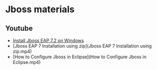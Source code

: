 # Jboss materials

## Youtube
* [Install Jboss EAP 7.2 on Windows](https://www.youtube.com/watch?v=JTkIh3XN9ew&ab_channel=okayjava)
* [Jboss EAP 7 Installation using zip](Jboss EAP 7 Installation using zip.mp4)
* [How to Configure Jboss in Eclipse](How to Configure Jboss in Eclipse.mp4)
